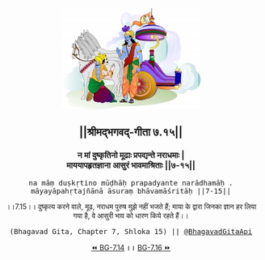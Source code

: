 <center><img src="../../asset/BG.png" alt="#API #bhagavadgitaapi #slok #nodejs #js #api #gitaapi #krishna #hinduism #vedic #ISKCON #shreemadbhagavadgita #technology"/>
<h2>||श्रीमद्‍भगवद्‍-गीता ७.१५||</h2>
<h3>न मां दुष्कृतिनो मूढाः प्रपद्यन्ते नराधमाः |<br/>माययापहृतज्ञाना आसुरं भावमाश्रिताः ||७-१५||</h3>
<pre>na māṃ duṣkṛtino mūḍhāḥ prapadyante narādhamāḥ .<br/>māyayāpahṛtajñānā āsuraṃ bhāvamāśritāḥ ||7-15||</pre>
<p>।।7.15।। दुष्कृत्य करने वाले, मूढ, नराधम पुरुष मुझे नहीं भजते हैं; माया के द्वारा जिनका ज्ञान हर लिया गया है, वे आसुरी भाव को धारण किये रहते हैं।।</p>
<pre>(Bhagavad Gita, Chapter 7, Shloka 15) || <a href="https://twitter.com/bhagavadgitaapi">@BhagavadGitaApi</a></pre><a href="../../7/14">⏪  BG-7.14</a><b>        ।।        </b><a href="../../7/16">BG-7.16  ⏩</a></center></center>